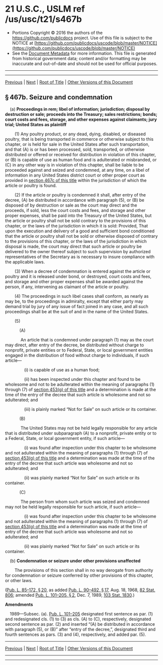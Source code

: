 ---
---

# 21 U.S.C., USLM ref /us/usc/t21/s467b

* Portions Copyright © 2016 the authors of the https://github.com/publicdocs project.
  Use of this file is subject to the NOTICE at [https://github.com/publicdocs/uscode/blob/master/NOTICE](https://github.com/publicdocs/uscode/blob/master/NOTICE)
* See the [Document Metadata](././../../../..//README.md) for more information.
  This file is generated from historical government data; content and/or formatting may be inaccurate and out-of-date and should not be used for official purposes.

----------
----------

[Previous](./../../../..//us/usc/t21/ch10/m__us_usc_t21_s467a.md) | [Next](./../../../..//us/usc/t21/ch10/m__us_usc_t21_s467c.md) | [Root of Title](./../../../../) | [Other Versions of this Document](https://publicdocs.github.io/go/links?ns=uslm&ref=%2Fus%2Fusc%2Ft21%2Fs467b)

## § 467b. Seizure and condemnation

    (a) __Proceedings in rem; libel of information; jurisdiction; disposal by destruction or sale; proceeds into the Treasury; sales restrictions; bonds; court costs and fees, storage, and other expenses against claimants; jury trial; United States as plaintiff__ 

        (1) Any poultry product, or any dead, dying, disabled, or diseased poultry, that is being transported in commerce or otherwise subject to this chapter, or is held for sale in the United States after such transportation, and that (A) is or has been processed, sold, transported, or otherwise distributed or offered or received for distribution in violation of this chapter, or (B) is capable of use as human food and is adulterated or misbranded, or (C) in any other way is in violation of this chapter, shall be liable to be proceeded against and seized and condemned, at any time, on a libel of information in any United States district court or other proper court as provided in [section 467c of this title][/us/usc/t21/s467c] within the jurisdiction of which the article or poultry is found.

        (2) If the article or poultry is condemned it shall, after entry of the decree, (A) be distributed in accordance with paragraph (5), or (B) be disposed of by destruction or sale as the court may direct and the proceeds, if sold, less the court costs and fees, and storage and other proper expenses, shall be paid into the Treasury of the United States, but the article or poultry shall not be sold contrary to the provisions of this chapter, or the laws of the jurisdiction in which it is sold: Provided, That upon the execution and delivery of a good and sufficient bond conditioned that the article or poultry shall not be sold or otherwise disposed of contrary to the provisions of this chapter, or the laws of the jurisdiction in which disposal is made, the court may direct that such article or poultry be delivered to the owner thereof subject to such supervision by authorized representatives of the Secretary as is necessary to insure compliance with the applicable laws.

        (3) When a decree of condemnation is entered against the article or poultry and it is released under bond, or destroyed, court costs and fees, and storage and other proper expenses shall be awarded against the person, if any, intervening as claimant of the article or poultry.

        (4) The proceedings in such libel cases shall conform, as nearly as may be, to the proceedings in admiralty, except that either party may demand trial by jury of any issue of fact joined in any case, and all such proceedings shall be at the suit of and in the name of the United States.

        (5)

            (A)

             An article that is condemned under paragraph (1) may as the court may direct, after entry of the decree, be distributed without charge to nonprofit, private entities or to Federal, State, or local government entities engaged in the distribution of food without charge to individuals, if such article—

                (i) is capable of use as a human food;

                (ii) has been inspected under this chapter and found to be wholesome and not to be adulterated within the meaning of paragraphs (1) through (7) of [section 453(g) of this title][/us/usc/t21/s453/g] and a determination is made at the time of the entry of the decree that such article is wholesome and not so adulterated; and

                (iii) is plainly marked “Not for Sale” on such article or its container.

            (B)

             The United States may not be held legally responsible for any article that is distributed under subparagraph (A) to a nonprofit, private entity or to a Federal, State, or local government entity, if such article—

                (i) was found after inspection under this chapter to be wholesome and not adulterated within the meaning of paragraphs (1) through (7) of [section 453(g) of this title][/us/usc/t21/s453/g] and a determination was made at the time of the entry of the decree that such article was wholesome and not so adulterated; and

                (ii) was plainly marked “Not for Sale” on such article or its container.

            (C)

             The person from whom such article was seized and condemned may not be held legally responsible for such article, if such article—

                (i) was found after inspection under this chapter to be wholesome and not adulterated within the meaning of paragraphs (1) through (7) of [section 453(g) of this title][/us/usc/t21/s453/g] and a determination was made at the time of entry of the decree that such article was wholesome and not so adulterated; and

                (ii) was plainly marked “Not for Sale” on such article or its container.

    (b) __Condemnation or seizure under other provisions unaffected__ 

        The provisions of this section shall in no way derogate from authority for condemnation or seizure conferred by other provisions of this chapter, or other laws.

([Pub. L. 85–172, § 20][/us/pl/85/172/s20], as added [Pub. L. 90–492, § 17][/us/pl/90/492/s17], Aug. 18, 1968, [82 Stat. 806][/us/stat/82/806]; amended [Pub. L. 101–205, § 2][/us/pl/101/205/s2], Dec. 7, 1989, [103 Stat. 1830][/us/stat/103/1830].)

 __Amendments__ 

    1989—Subsec. (a). [Pub. L. 101–205][/us/pl/101/205] designated first sentence as par. (1) and redesignated cls. (1) to (3) as cls. (A) to (C), respectively, designated second sentence as par. (2) and inserted “(A) be distributed in accordance with paragraph (5), or (B)” after “entry of the decree,”, designated third and fourth sentences as pars. (3) and (4), respectively, and added par. (5).

----------

[Previous](./../../../..//us/usc/t21/ch10/m__us_usc_t21_s467a.md) | [Next](./../../../..//us/usc/t21/ch10/m__us_usc_t21_s467c.md) | [Root of Title](./../../../../) | [Other Versions of this Document](https://publicdocs.github.io/go/links?ns=uslm&ref=%2Fus%2Fusc%2Ft21%2Fs467b)

----------
----------

[/us/usc/t21/s467c]: https://publicdocs.github.io/go/links?ns=uslm&ref=%2Fus%2Fusc%2Ft21%2Fs467c
[/us/usc/t21/s453/g]: https://publicdocs.github.io/go/links?ns=uslm&ref=%2Fus%2Fusc%2Ft21%2Fs453%2Fg
[/us/usc/t21/s453/g]: https://publicdocs.github.io/go/links?ns=uslm&ref=%2Fus%2Fusc%2Ft21%2Fs453%2Fg
[/us/usc/t21/s453/g]: https://publicdocs.github.io/go/links?ns=uslm&ref=%2Fus%2Fusc%2Ft21%2Fs453%2Fg
[/us/pl/85/172/s20]: https://publicdocs.github.io/go/links?ns=uslm&ref=%2Fus%2Fpl%2F85%2F172%2Fs20
[/us/pl/90/492/s17]: https://publicdocs.github.io/go/links?ns=uslm&ref=%2Fus%2Fpl%2F90%2F492%2Fs17
[/us/stat/82/806]: https://publicdocs.github.io/go/links?ns=uslm&ref=%2Fus%2Fstat%2F82%2F806
[/us/pl/101/205/s2]: https://publicdocs.github.io/go/links?ns=uslm&ref=%2Fus%2Fpl%2F101%2F205%2Fs2
[/us/stat/103/1830]: https://publicdocs.github.io/go/links?ns=uslm&ref=%2Fus%2Fstat%2F103%2F1830
[/us/pl/101/205]: https://publicdocs.github.io/go/links?ns=uslm&ref=%2Fus%2Fpl%2F101%2F205


